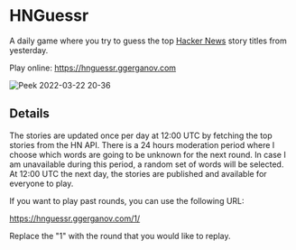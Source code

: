 # HNGuessr

A daily game where you try to guess the top [Hacker News](https://news.ycombinator.com/news) story titles from yesterday.

Play online: https://hnguessr.ggerganov.com

![Peek 2022-03-22 20-36](https://user-images.githubusercontent.com/1991296/159552341-1f8abf8d-8eb2-4eca-8cde-9bc8aa4787b9.gif)

## Details

The stories are updated once per day at 12:00 UTC by fetching the top stories from the HN API. There is a 24 hours
moderation period where I choose which words are going to be unknown for the next round. In case I am unavailable during
this period, a random set of words will be selected. At 12:00 UTC the next day, the stories are published and available
for everyone to play.

If you want to play past rounds, you can use the following URL:

https://hnguessr.ggerganov.com/1/

Replace the "1" with the round that you would like to replay.
